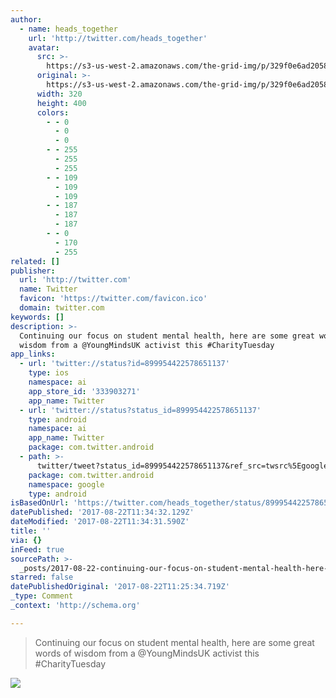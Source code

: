 ```yaml
---
author:
  - name: heads_together
    url: 'http://twitter.com/heads_together'
    avatar:
      src: >-
        https://s3-us-west-2.amazonaws.com/the-grid-img/p/329f0e6ad20580ab3e0e83ac5097237cefcc697b.jpg
      original: >-
        https://s3-us-west-2.amazonaws.com/the-grid-img/p/329f0e6ad20580ab3e0e83ac5097237cefcc697b.jpg
      width: 320
      height: 400
      colors:
        - - 0
          - 0
          - 0
        - - 255
          - 255
          - 255
        - - 109
          - 109
          - 109
        - - 187
          - 187
          - 187
        - - 0
          - 170
          - 255
related: []
publisher:
  url: 'http://twitter.com'
  name: Twitter
  favicon: 'https://twitter.com/favicon.ico'
  domain: twitter.com
keywords: []
description: >-
  Continuing our focus on student mental health, here are some great words of
  wisdom from a @YoungMindsUK activist this #CharityTuesday
app_links:
  - url: 'twitter://status?id=899954422578651137'
    type: ios
    namespace: ai
    app_store_id: '333903271'
    app_name: Twitter
  - url: 'twitter://status?status_id=899954422578651137'
    type: android
    namespace: ai
    app_name: Twitter
    package: com.twitter.android
  - path: >-
      twitter/tweet?status_id=899954422578651137&ref_src=twsrc%5Egoogle%7Ctwcamp%5Eandroidseo%7Ctwgr%5Estatus%7Ctwterm%5E899954422578651137
    package: com.twitter.android
    namespace: google
    type: android
isBasedOnUrl: 'https://twitter.com/heads_together/status/899954422578651137'
datePublished: '2017-08-22T11:34:32.129Z'
dateModified: '2017-08-22T11:34:31.590Z'
title: ''
via: {}
inFeed: true
sourcePath: >-
  _posts/2017-08-22-continuing-our-focus-on-student-mental-health-here-are-some.md
starred: false
datePublishedOriginal: '2017-08-22T11:25:34.719Z'
_type: Comment
_context: 'http://schema.org'

---
```

> Continuing our focus on student mental health, here are some great words of wisdom from a @YoungMindsUK activist this \#CharityTuesday

![](https://the-grid-user-content.s3-us-west-2.amazonaws.com/069c13d5-d3d3-4e51-b506-f177703e5286.jpg)